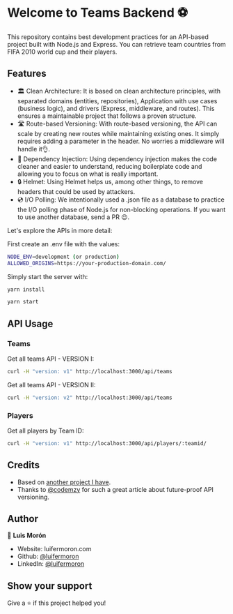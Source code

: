 # Welcome to Teams Backend  ⚽

This repository contains best development practices for an API-based project built with Node.js and Express. You can retrieve team countries from FIFA 2010 world cup and their players.

## Features

* 🏛️ Clean Architecture: It is based on clean architecture principles, with separated domains (entities, repositories), Application with use cases (business logic), and drivers (Express, middleware, and routes). This ensures a maintainable project that follows a proven structure.
* 🛣️ Route-based Versioning: With route-based versioning, the API can scale by creating new routes while maintaining existing ones. It simply requires adding a parameter in the header. No worries a middleware will handle it👌.
* 💉 Dependency Injection: Using dependency injection makes the code cleaner and easier to understand, reducing boilerplate code and allowing you to focus on what is really important.
* 🔒 Helmet: Using Helmet helps us, among other things, to remove headers that could be used by attackers.
* 💿 I/O Polling: We intentionally used a .json file as a database to practice the I/O polling phase of Node.js for non-blocking operations. If you want to use another database, send a PR 😉.

Let's explore the APIs in more detail:

First create an .env file with the values:

```sh
NODE_ENV=development (or production)
ALLOWED_ORIGINS=https://your-production-domain.com/
```

Simply start the server with:

```sh
yarn install

yarn start
```


## API Usage
### Teams
Get all teams API - VERSION I:

```sh
curl -H "version: v1" http://localhost:3000/api/teams
```

Get all teams API - VERSION II:

```sh
curl -H "version: v2" http://localhost:3000/api/teams
```

### Players
Get all players by Team ID:

```sh
curl -H "version: v1" http://localhost:3000/api/players/:teamid/
```

## Credits
* Based on [another project I have](https://github.com/luifermoron/node-express-boilerplate).
* Thanks to [@codemzy](https://www.codemzy.com/blog/nodejs-api-versioning) for such a great article about future-proof API versioning.

## Author

👤 **Luis Morón**

- Website: luifermoron.com
- Github: [@luifermoron](https://github.com/luifermoron)
- LinkedIn: [@luifermoron](https://linkedin.com/in/luifermoron)

## Show your support

Give a ⭐️ if this project helped you!